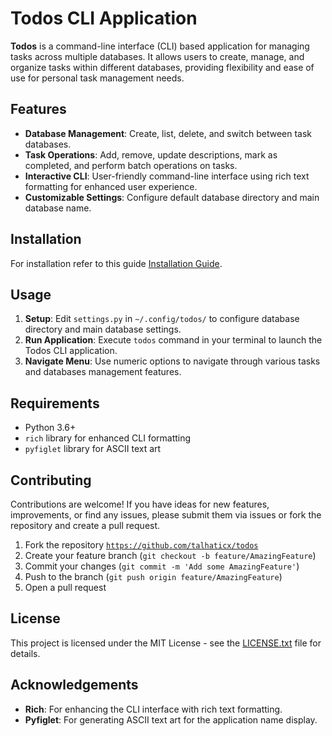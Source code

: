 # Todos CLI Application

**Todos** is a command-line interface (CLI) based application for managing tasks across multiple databases. It allows users to create, manage, and organize tasks within different databases, providing flexibility and ease of use for personal task management needs.

## Features

- **Database Management**: Create, list, delete, and switch between task databases.
- **Task Operations**: Add, remove, update descriptions, mark as completed, and perform batch operations on tasks.
- **Interactive CLI**: User-friendly command-line interface using rich text formatting for enhanced user experience.
- **Customizable Settings**: Configure default database directory and main database name.

## Installation

For installation refer to this guide [Installation Guide](install.md).

## Usage

1. **Setup**: Edit `settings.py` in `~/.config/todos/` to configure database directory and main database settings.
2. **Run Application**: Execute `todos` command in your terminal to launch the Todos CLI application.
3. **Navigate Menu**: Use numeric options to navigate through various tasks and databases management features.

## Requirements

- Python 3.6+
- `rich` library for enhanced CLI formatting
- `pyfiglet` library for ASCII text art

## Contributing

Contributions are welcome! If you have ideas for new features, improvements, or find any issues, please submit them via issues or fork the repository and create a pull request.

1. Fork the repository [`https://github.com/talhaticx/todos`](https://github.com/talhaticx/todos)
2. Create your feature branch (`git checkout -b feature/AmazingFeature`)
3. Commit your changes (`git commit -m 'Add some AmazingFeature'`)
4. Push to the branch (`git push origin feature/AmazingFeature`)
5. Open a pull request

## License

This project is licensed under the MIT License - see the [LICENSE.txt](LICENSE.txt) file for details.

## Acknowledgements

- **Rich**: For enhancing the CLI interface with rich text formatting.
- **Pyfiglet**: For generating ASCII text art for the application name display.
